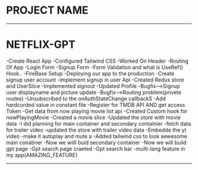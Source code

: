 # PROJECT NAME
-------------------------------------------------------------------------------------------------------
# NETFLIX-GPT

-Create React App
-Configured Tailwind CSS
-Worked On Header
-Routing Of App
-Login Form
-Signup Form
-Form Validation and what is UseRef() Hook..
-FireBase Setup
-Deploying our app to the production
-Create signup user account
-implement signup in user Api
-Created Redux store and UserSlice
-Implemented signout
-Updated Profile
-Bugfix-->Signup user displayname and picture update
-Bugfix-->Routing problem(privete routes)
-Unsubscribed to the onAuthStateChange callbackS
-Add hardcorded value in constant file
-Register for TMDB API AND get access Token
-Get data from now playing movie list api
-Created Custom hook for nowPlayingMovie
-Created a movie slice
-Updated the store with movie data
-I did planning for main container and secondary containier
-fetch data for trailer video
-updated the store with trailer video data
-Embedde the yt video
-make it autoplay and mute a
-Added tailwind css to look aewesome main conatiner
-Now we willl buid secondary container
-Now we will build gpt page
-Gpt search page craeted
-Gpt search bar
-multi-lang feature in my app(AMAZING_FEATURE)



---------------------------------------------------------------------------------------------------------




